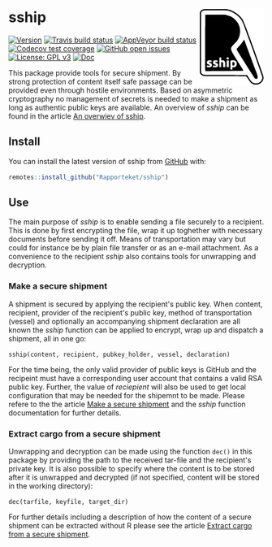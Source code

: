 
# sship <img src="man/figures/logo.svg" align="right" height="150" />

<!-- badges: start -->
[![Version](https://img.shields.io/github/v/release/Rapporteket/sship?sort=semver)](https://github.com/Rapporteket/sship/releases)
[![Travis build status](https://travis-ci.org/Rapporteket/sship.svg?branch=master)](https://travis-ci.org/Rapporteket/sship)
[![AppVeyor build status](https://ci.appveyor.com/api/projects/status/github/Rapporteket/sship?branch=master&svg=true)](https://ci.appveyor.com/project/Rapporteket/sship)
[![Codecov test coverage](https://codecov.io/gh/rapporteket/sship/branch/master/graph/badge.svg)](https://codecov.io/gh/rapporteket/sship?branch=master)
[![GitHub open issues](https://img.shields.io/github/issues/rapporteket/sship.svg)](https://github.com/rapporteket/sship/issues)
[![License: GPL v3](https://img.shields.io/badge/License-GPLv3-blue.svg)](https://www.gnu.org/licenses/gpl-3.0)
[![Doc](https://img.shields.io/badge/Doc--grey.svg)](https://rapporteket.github.io/sship/)
<!-- badges: end -->

This package provide tools for secure shipment. By strong protection of content itself safe passage can be provided even through hostile environments. Based on asymmetric cryptography no management of secrets is needed to make a shipment as long as authentic public keys are available. An overview of _sship_ can be found in the article [An overwiev of sship](https://rapporteket.github.io/sship/articles/overview.html).

## Install

You can install the latest version of sship from [GitHub](https://github.com) with:

``` r
remotes::install_github("Rapporteket/sship")
```

## Use
The main purpose of _sship_ is to enable sending a file securely to a recipient. This is done by first encrypting the file, wrap it up toghether with necessary documents before sending it off. Means of transportation may vary but could for instance be by plain file transfer or as an e-mail attachment. As a convenience to the recipient _sship_ also contains tools for unwrapping and decryption.

### Make a secure shipment
A shipment is secured by applying the recipient's public key. When content, recipient, provider of the recipient's public key, method of transportation (vessel) and optionally an accompanying shipment declaration are all known the _sship_ function can be applied to encrypt, wrap up and dispatch a shipment, all in one go:
```
sship(content, recipient, pubkey_holder, vessel, declaration)
```
For the time being, the only valid provider of public keys is GitHub and the recipeint must have a corresponding user account that contains a valid RSA public key. Further, the value of _reciepient_ will also be used to get local configuration that may be needed for the shipemnt to be made. Please refere to the the article [Make a secure shipment](https://rapporteket.github.io/sship/articles/ship.html) and the _sship_ function documentation for further details.

### Extract cargo from a secure shipment
Unwrapping and decryption can be made using the function ```dec()``` in this package by providing the path to the received tar-file and the recipient's private key. It is also possible to specify where the content is to be stored after it is unwrapped and decrypted (if not specified, content will be stored in the working directory):
```
dec(tarfile, keyfile, target_dir)
```
For further details including a description of how the content of a secure shipment can be extracted without R please see the article [Extract cargo from a secure shipment](https://rapporteket.github.io/sship/articles/extract.html).
